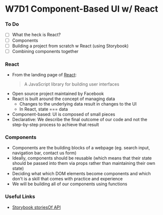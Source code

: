 # W7D1 Component-Based UI w/ React

### To Do
- [ ] What the heck is React?
- [ ] Components
- [ ] Building a project from scratch w React (using Storybook)
- [ ] Combining components together

### React
- From the landing page of [React](https://reactjs.org/):
  > A JavaScript library for building user interfaces
- Open source project maintained by Facebook
- React is built around the concept of managing data
  - Changes to the underlying data result in changes to the UI
  - In React, state === data
- Component-based: UI is composed of small pieces
- Declarative: We describe the final outcome of our code and not the step-by-step process to achieve that result

### Components
- Components are the building blocks of a webpage (eg. search input, navigation bar, contact us form)
- Ideally, components should be reusable (which means that their state should be passed into them via props rather than maintaining their own state)
- Deciding what which DOM elements become components and which don't is a skill that comes with practice and experience
- We will be building all of our components using functions

### Useful Links
- [Storybook storiesOf API](https://storybook.js.org/docs/formats/storiesof-api/)
